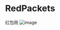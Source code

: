 # RedPackets
红包雨
![image](https://github.com/joselyncui/RedPackets/blob/master/Screenshot_2016-11-28-17-25-59.png)
